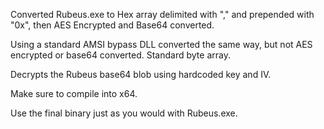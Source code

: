 Converted Rubeus.exe to Hex array delimited with "," and prepended with "0x", then AES Encrypted and Base64 converted.

Using a standard AMSI bypass DLL converted the same way, but not AES encrypted or base64 converted. Standard byte array.

Decrypts the Rubeus base64 blob using hardcoded key and IV.

Make sure to compile into x64.

Use the final binary just as you would with Rubeus.exe.

